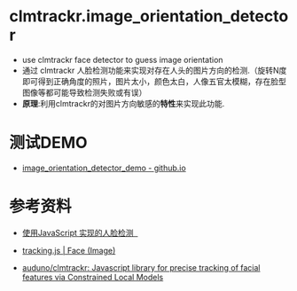# clmtrackr.image_orientation_detector

 * use clmtrackr face detector to guess image orientation 
 * 通过 clmtrackr 人脸检测功能来实现对存在人头的图片方向的检测.（旋转N度即可得到正确角度的照片，图片太小，颜色太白，人像五官太模糊，存在脸型图像等都可能导致检测失败或有误）
* **原理**:利用clmtrackr的对图片方向敏感的**特性**来实现此功能. 
 
# 测试DEMO
* [image_orientation_detector_demo - github.io](https://asiontang.github.io/clmtrackr.image_orientation_detector/clmtrackr.image_orientation_detector_demo.html)  
 
# 参考资料

* [使用JavaScript 实现的人脸检测&nbsp;&nbsp;](https://teakki.com/p/57dfb688d3a7507f975eae68)  

* [tracking.js | Face (Image)](https://trackingjs.com/examples/face_hello_world.html)  

* [auduno/clmtrackr: Javascript library for precise tracking of facial features via Constrained Local Models](https://github.com/auduno/clmtrackr)  